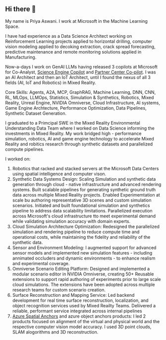 ## Hi there 👋

My name is Priya Aswani. I work at Microsoft in the Machine Learning Space. 

I have had experience as a Data Science Architect working on Reinforcement Learning projects applied to horizontal drilling, computer vision modeling applied to decoking extraction, crack spread forecasting, predictive maintenance and remote monitoring solutions applied in Manufacturing.

Now-a-days I work on GenAI LLMs having released 3 copilots at Microsoft for Co-Analyst, [Science Engine Copilot](https://www.microsoft.com/en-us/research/project/project-s/?msockid=165c50546016693028c9458864166bdf) and [Partner Center Co-pilot](https://learn.microsoft.com/en-us/partner-center/enroll/ai-assistant-overview). I was an AI Architect and then an IoT Architect, until I found the nexus of all 3 fields (AI, IoT and Robotics) in Mixed Reality.

Core Skills:
Agents, A2A, MCP, GraphRAG, Machine Learning, DNN, CNN, RL, MLOps, LLMOps, Statistics, Simulation & Synthetics, Robotics, Mixed Reality, Unreal Engine, NVIDIA Omniverse, Cloud Infrastructure, AI systems, Game Engine Archtecture, Performance Optimization, Data Pipelines, Synthetic Dataset Generation.

I graduated to a Primcipal SWE in the Mixed Reality Environmental Understanding Data Team where I worked on Data Science informing the investments in Mixed Reality. My work bridged high - performance simulation, robotics, AI and game engine technology to accelerate Mixed Reality and robitics research through synthetic datasets and parallelized compute pipelines.

I worked on:
1) Robotics that racked and stacked servers at the Microsoft Data Centers using spatial intelligence and computer vison.
2) Synthetic Data Systems Design: Scaling Simulation and synthetic data generation through cloud - native infrastructure and advanced rendering systems. Built scalable pipelines for generating synthetic ground truth data across multiple Mixed Reality projects. Enabled Experimemtation at scale bu authoring representative 3D scenes and custom simulation scenarios. Initiated and built foundational simulation and synthetics pipeline to address data scalability limitations. Parallelized execution across Microsoft's cloud infrastructure tto meet experimental demand while validating simulation accuracy with domain experts.
3) Cloud Simulation Architecture Optimization: Redesigned the parallelized simulation and rendering pipeline to reduce compute time and operational costs, while maintaining the fidelity and reliability of the synthetic data.
4) Sensor and Environment Modeling: I augmented support for advanced sensor models and implemented new simulation features - including annimated occluders and dynamic environments - to enhance realism and experimental coverage.
5) Omniverse Scenario Editing Platform: Designed and implemented a modular scenario editor in NVIDIA Omniverse, creating 50+ Reusable extensions to support rapid authoring of experiments prior to large scale cloud simulations. The extensions have been adopted across multiple research teams for custom scenario creation.
6) Surface Reconstruction and Mapping Service: Led backend development for real time surface reconstruction, localization, and object recognition services used by Mixed Reailty Teams. Deliivered a reliable, performant service integrated across internal pipelines
7) [Azure Spatial Anchors](https://www.microsoft.com/en-us/research/blog/enabling-interaction-between-mixed-reality-and-robots-via-cloud-based-localization/) and azure object anchors products: I led 2 products focused on alignment of the virtual and physical world and the respective computer vision model accuracy.  I used 3D point clouds, SLAM alogorithms and 3D reconstruction.

<!--
**swan-am-i/swan-am-i** is a ✨ _special_ ✨ repository because its `README.md` (this file) appears on your GitHub profile.

Here are some ideas to get you started:

- 🔭 I’m currently working on ...
- 🌱 I’m currently learning ...
- 👯 I’m looking to collaborate on ...
- 🤔 I’m looking for help with ...
- 💬 Ask me about ...
- 📫 How to reach me: ...
- 😄 Pronouns: ...
- ⚡ Fun fact: ...
-->
